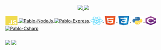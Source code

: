 <div align="center">
  <a href="https://github.com/pabspagg">
  <img height="180em" src="https://github-readme-stats.vercel.app/api?username=pabspagg&show_icons=true&theme=dracula&include_all_commits=true&count_private=true"/>
  <img height="180em" src="https://github-readme-stats.vercel.app/api/top-langs/?username=pabspagg&layout=compact&langs_count=7&theme=dracula"/>
</div>
<div style="display: inline_block"><br>
  <img align="center" alt="Pablo-Js" height="30" width="40" src="https://raw.githubusercontent.com/devicons/devicon/master/icons/javascript/javascript-plain.svg">
  <img align="center" alt="Pablo-NodeJs" height="30" width="40" src="https://cdn.jsdelivr.net/gh/devicons/devicon/icons/nodejs/nodejs-original.svg" />
   <img align="center" alt="Pablo-Express" height="30" width="40" src="https://cdn.jsdelivr.net/gh/devicons/devicon/icons/express/express-original.svg" >
  <img align="center" alt="Pablo-React" height="30" width="40" src="https://raw.githubusercontent.com/devicons/devicon/master/icons/react/react-original.svg">
  <img align="center" alt="Pablo-HTML" height="30" width="40" src="https://raw.githubusercontent.com/devicons/devicon/master/icons/html5/html5-original.svg">
  <img align="center" alt="Pablo-CSS" height="30" width="40" src="https://raw.githubusercontent.com/devicons/devicon/master/icons/css3/css3-original.svg">
  <img align="center" alt="Pablo-Python" height="30" width="40" src="https://raw.githubusercontent.com/devicons/devicon/master/icons/python/python-original.svg">
  <img align="center" alt="Pablo-Csharp" height="30" width="40" src="https://raw.githubusercontent.com/devicons/devicon/master/icons/csharp/csharp-original.svg">
  <img align="center" alt="Pablo-Csharp" height="30" width="40" src="https://cdn.jsdelivr.net/gh/devicons/devicon/icons/matlab/matlab-original.svg" />
 
</div>
  
  ##
 
<div> 
  <a href = "mailto:pabspagg@gmail.com"><img src="https://img.shields.io/badge/-Gmail-%23333?style=for-the-badge&logo=gmail&logoColor=white" target="_blank"></a>
  <a href="https://www.linkedin.com/in/pablo-pereira-spaggiari-souza-27576a113" target="_blank"><img src="https://img.shields.io/badge/-LinkedIn-%230077B5?style=for-the-badge&logo=linkedin&logoColor=white" target="_blank"></a> 
</div>
